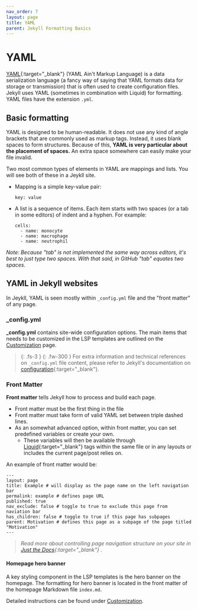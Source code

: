 ```yaml
---
nav_order: 7
layout: page
title: YAML
parent: Jekyll Formatting Basics
---
```


# YAML

[YAML](https://yaml.org/){:target="_blank"} (YAML Ain't Markup Language) is a data serialization language (a fancy way of saying that YAML formats data for storage or transmission) that is often used to create configuration files. Jekyll uses YAML (sometimes in combination with Liquid) for formatting. YAML files have the extension `.yml`.

## Basic formatting
YAML is designed to be human-readable. It does not use any kind of angle brackets that are commonly used as markup tags. Instead, it uses blank spaces to form structures. Because of this, **YAML is very particular about the placement of spaces.** An extra space somewhere can easily make your file invalid. 

Two most common types of elements in YAML are mappings and lists. You will see both of these in a Jeykll site.
 
- Mapping is a simple key-value pair:

  ```
  key: value
  ```

- A list is a sequence of items. Each item starts with two spaces (or a tab in some editors) of indent and a hyphen. For example:
 
  ```
  cells:
    - name: monocyte
    - name: macrophage
    - name: neutrophil
  ```

_Note: Because "tab" is not implemented the same way across editors, it's best to just type two spaces. With that said, in GitHub "tab" equates two spaces._

## YAML in Jekyll websites
  
In Jeykll, YAML is seen mostly within  `_config.yml` file and the "front matter" of any page. 

### _config.yml

**_config.yml** contains site-wide configuration options. The main items that needs to be customized in the LSP templates are outlined on the [Customization](./theme/lsp-customizations.md) page.

>{: .fs-3 }
>{: .fw-300 }
>For extra information and technical references on `_config.yml` file content, please refer to Jekyll's documentation on [configuration](https://jekyllrb.com/docs/configuration/){:target="_blank"}.

### Front Matter

**Front matter** tells Jekyll how to process and build each page.

- Front matter must be the first thing in the file
- Front matter must take form of valid YAML set between triple dashed lines. 
- As an somewhat advanced option, within front matter, you can set predefined variables or create your own.
	- These variables will then be available through [Liquid](https://jekyllrb.com/docs/liquid/){:target="_blank"} tags within the same file or in any layouts or includes the current page/post relies on. 

An example of front matter would be:
```
---
layout: page
title: Example # will display as the page name on the left navigation bar
permalink: example # defines page URL
published: true
nav_exclude: false # toggle to true to exclude this page from naviation bar
has_children: false # toggle to true if this page has subpages
parent: Motivation # defines this page as a subpage of the page titled "Motivation"
---
```
>*Read more about controlling page navigation structure on your site in [Just the Docs](https://labsyspharm.github.io/just-the-docs-lsp/docs/navigation-structure/){:target="_blank"} .*

#### Homepage hero banner

A key styling component in the LSP templates is the hero banner on the homepage. The formatting for hero banner is located in the front matter of the homepage Markdown file `index.md`. 

Detailed instructions can be found under [Customization](./theme/lsp-customizations.md#hero-banner).



  

